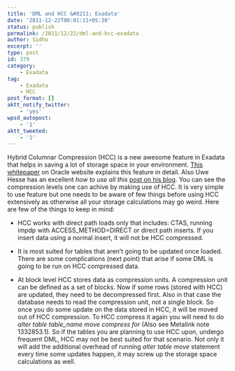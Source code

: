 ```yaml
---
title: 'DML and HCC &#8211; Exadata'
date: '2011-12-22T00:01:11+05:30'
status: publish
permalink: /2011/12/22/dml-and-hcc-exadata
author: Sidhu
excerpt: ''
type: post
id: 379
category:
    - Exadata
tag:
    - Exadata
    - HCC
post_format: []
aktt_notify_twitter:
    - 'yes'
wpsd_autopost:
    - '1'
aktt_tweeted:
    - '1'
---
```

Hybrid Columnar Compression (HCC) is a new awesome feature in Exadata that helps in saving a lot of storage space in your environment. [This whitepaper](http://www.oracle.com/technetwork/middleware/bi-foundation/ehcc-twp-131254.pdf) on Oracle website explains this feature in detail. Also Uwe Hesse has an excellent *how to use all this* [post on his blog](http://uhesse.wordpress.com/2011/01/21/exadata-part-iii-compression/). You can see the compression levels one can achive by making use of HCC. It is very simple to use feature but one needs to be aware of few things before using HCC extensively as otherwise all your storage calculations may go weird. Here are few of the things to keep in mind:

- HCC works with direct path loads only that includes: CTAS, running impdp with ACCESS\_METHOD=DIRECT or direct path inserts. If you insert data using a normal insert, it will not be HCC compressed.


- It is most suited for tables that aren’t going to be updated once loaded. There are some complications (next point) that arise if some DML is going to be run on HCC compressed data.


- At block level HCC stores data as compression units. A compression unit can be defined as a set of blocks. Now if some rows (stored with HCC) are updated, they need to be decompressed first. Also in that case the database needs to read the compression unit, not a single block. So once you do some update on the data stored in HCC, it will be moved out of HCC compression. To HCC compress it again you will need to do *alter table table\_name move compress for* (Also see Metalink note 1332853.1)*.* So if the tables you are planning to use HCC upon, undergo frequent DML, HCC may not be best suited for that scenario. Not only it will add the additional overhead of running *alter table move* statement every time some updates happen, it may screw up the storage space calculations as well.